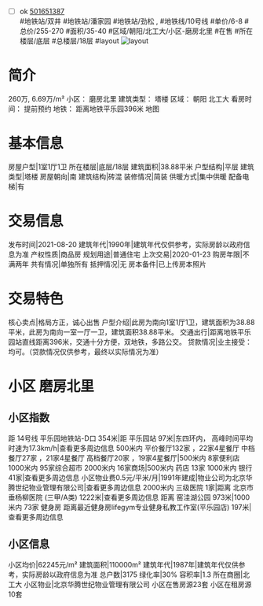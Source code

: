 - [ ] ok [501651387](https://bj.5i5j.com/ershoufang/501651387.html)  
 #地铁站/双井 #地铁站/潘家园 #地铁站/劲松 ,  #地铁线/10号线
#单价/6-8 #总价/255-270 #面积/35-40   #区域/朝阳/北工大/小区-磨房北里 #在售 #所在楼层/底层 #总楼层/18层 #layout 
![layout](http://image2a.5i5j.com/bdir/layout/304714.jpg_P5.jpg) 
# 简介 
 260万,  6.69万/m² 
小区： 磨房北里
建筑类型： 塔楼
区域： 朝阳 北工大
看房时间： 提前预约
地铁： 距离地铁平乐园396米 地图
# 基本信息 
 房屋户型|1室1厅1卫
所在楼层|底层/18层
建筑面积|38.88平米
户型结构|平层
建筑类型|塔楼
房屋朝向|南
建筑结构|砖混
装修情况|简装
供暖方式|集中供暖
配备电梯|有
# 交易信息 
 发布时间|2021-08-20
建筑年代|1990年|建筑年代仅供参考，实际房龄以政府信息为准
产权性质|商品房
规划用途|普通住宅
上次交易|2020-01-23
购房年限|不满两年
共有情况|单独所有
抵押情况|无
房本备件|已上传房本照片
# 交易特色 
 核心卖点|格局方正，诚心出售
户型介绍|此房为南向1室1厅1卫，建筑面积为38.88平米，此房为南向一室一厅一卫，建筑面积38.88平米。
交通出行|距离地铁平乐园站直线距离396米，交通十分方便，双地铁，多路公交。
贷款情况|业主接受：均可。（贷款情况仅供参考，最终以实际情况为准）
# 小区 磨房北里
## 小区指数 
 距 14号线 平乐园地铁站-D口 354米|距 平乐园站 97米|东四环内， 高峰时间平均时速为17.3km/h|查看更多周边信息
500米内 平价餐厅132家 ，22家4星餐厅
中档餐厅27家 ，21家4星餐厅
高档餐厅20家 ，19家4星餐厅|500米内 8家便利店
1000米内 95家综合超市
2000米内 16家商场|500米内 药店 13家
1000米内 银行 41家|查看更多周边信息
小区物业费0.5元/平米/月|1991年建成|物业公司为北京华腾世纪物业管理有限公司|查看更多周边信息
2000米内 三级医院 1家|距离 北京市垂杨柳医院 (三甲/A类) 1222米|查看更多周边信息
距离 窑洼湖公园 973米|1000米内 73家 健身房
距离最近健身房lifegym专业健身私教工作室(平乐园店) 197米|查看更多周边信息
## 小区信息 
 小区均价|62245元/m²
建筑面积|110000m²
建筑年代|1987年|建筑年代仅供参考，实际房龄以政府信息为准
总户数|3175
绿化率|30%
容积率|1.3
所在商圈|北工大
小区物业|北京华腾世纪物业管理有限公司
小区在售房源23套
小区在租房源10套
